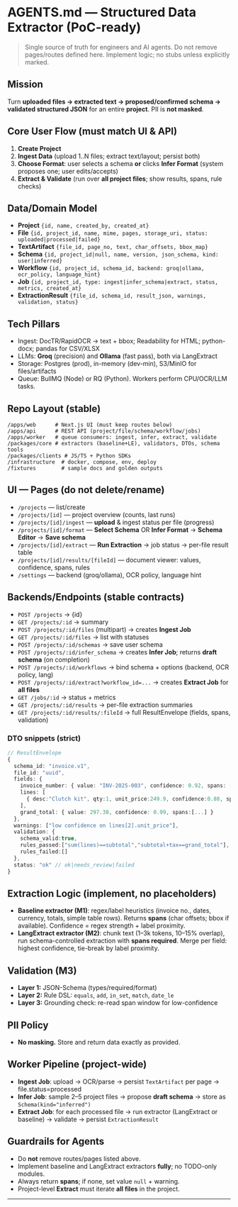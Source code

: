 # AGENTS.md — Structured Data Extractor (PoC-ready)

> Single source of truth for engineers and AI agents. Do not remove pages/routes defined here. Implement logic; no stubs unless explicitly marked.

## Mission

Turn **uploaded files → extracted text → proposed/confirmed schema → validated structured JSON** for an entire **project**. PII is **not masked**.

## Core User Flow (must match UI & API)

1. **Create Project**
2. **Ingest Data** (upload 1..N files; extract text/layout; persist both)
3. **Choose Format**: user selects a schema **or** clicks **Infer Format** (system proposes one; user edits/accepts)
4. **Extract & Validate** (run over **all project files**; show results, spans, rule checks)

## Data/Domain Model

* **Project** `{id, name, created_by, created_at}`
* **File** `{id, project_id, name, mime, pages, storage_uri, status: uploaded|processed|failed}`
* **TextArtifact** `{file_id, page_no, text, char_offsets, bbox_map}`
* **Schema** `{id, project_id|null, name, version, json_schema, kind: user|inferred}`
* **Workflow** `{id, project_id, schema_id, backend: groq|ollama, ocr_policy, language_hint}`
* **Job** `{id, project_id, type: ingest|infer_schema|extract, status, metrics, created_at}`
* **ExtractionResult** `{file_id, schema_id, result_json, warnings, validation, status}`

## Tech Pillars

* Ingest: DocTR/RapidOCR → text + bbox; Readability for HTML; python-docx; pandas for CSV/XLSX
* LLMs: **Groq** (precision) and **Ollama** (fast pass), both via LangExtract
* Storage: Postgres (prod), in-memory (dev-min), S3/MinIO for files/artifacts
* Queue: BullMQ (Node) or RQ (Python). Workers perform CPU/OCR/LLM tasks.

## Repo Layout (stable)

```
/apps/web      # Next.js UI (must keep routes below)
/apps/api      # REST API (project/file/schema/workflow/jobs)
/apps/worker   # queue consumers: ingest, infer, extract, validate
/packages/core # extractors (baseline+LE), validators, DTOs, schema tools
/packages/clients # JS/TS + Python SDKs
/infrastructure  # docker, compose, env, deploy
/fixtures        # sample docs and golden outputs
```

## UI — Pages (do not delete/rename)

* `/projects` — list/create
* `/projects/[id]` — project overview (counts, last runs)
* `/projects/[id]/ingest` — **upload** & ingest status per file (progress)
* `/projects/[id]/format` — **Select Schema** OR **Infer Format** → **Schema Editor** → **Save schema**
* `/projects/[id]/extract` — **Run Extraction** → job status → per-file result table
* `/projects/[id]/results/[fileId]` — document viewer: values, confidence, spans, rules
* `/settings` — backend (groq/ollama), OCR policy, language hint

## Backends/Endpoints (stable contracts)

* `POST /projects` → {id}
* `GET /projects/:id` → summary
* `POST /projects/:id/files` (multipart) → creates **Ingest Job**
* `GET /projects/:id/files` → list with statuses
* `POST /projects/:id/schemas` → save user schema
* `POST /projects/:id/infer_schema` → creates **Infer Job**; returns **draft schema** (on completion)
* `POST /projects/:id/workflows` → bind schema + options (backend, OCR policy, lang)
* `POST /projects/:id/extract?workflow_id=...` → creates **Extract Job** for **all files**
* `GET /jobs/:id` → status + metrics
* `GET /projects/:id/results` → per-file extraction summaries
* `GET /projects/:id/results/:fileId` → full ResultEnvelope (fields, spans, validation)

### DTO snippets (strict)

```ts
// ResultEnvelope
{
  schema_id: "invoice.v1",
  file_id: "uuid",
  fields: {
    invoice_number: { value: "INV-2025-003", confidence: 0.92, spans: [{page:1,start:234,end:245}] },
    lines: [
      { desc:"Clutch kit", qty:1, unit_price:249.9, confidence:0.88, spans:[...] }
    ],
    grand_total: { value: 297.38, confidence: 0.99, spans:[...] }
  },
  warnings: ["low confidence on lines[2].unit_price"],
  validation: {
    schema_valid:true,
    rules_passed:["sum(lines)==subtotal","subtotal+tax==grand_total"],
    rules_failed:[]
  },
  status: "ok" // ok|needs_review|failed
}
```

## Extraction Logic (implement, no placeholders)

* **Baseline extractor (M1)**: regex/label heuristics (invoice no., dates, currency, totals, simple table rows). Returns **spans** (char offsets; bbox if available). Confidence = regex strength + label proximity.
* **LangExtract extractor (M2)**: chunk text (1–3k tokens, 10–15% overlap), run schema-controlled extraction with **spans required**. Merge per field: highest confidence, tie-break by label proximity.

## Validation (M3)

* **Layer 1:** JSON-Schema (types/required/format)
* **Layer 2:** Rule DSL: `equals`, `add`, `in_set`, `match`, `date_le`
* **Layer 3:** Grounding check: re-read span window for low-confidence

## PII Policy

* **No masking.** Store and return data exactly as provided.

## Worker Pipeline (project-wide)

* **Ingest Job**: upload → OCR/parse → persist `TextArtifact` per page → file.status=processed
* **Infer Job**: sample 2–5 project files → propose **draft schema** → store as `Schema(kind="inferred")`
* **Extract Job**: for each processed file → run extractor (LangExtract or baseline) → validate → persist `ExtractionResult`

## Guardrails for Agents

* Do **not** remove routes/pages listed above.
* Implement baseline and LangExtract extractors **fully**; no TODO-only modules.
* Always return **spans**; if none, set value `null` + warning.
* Project-level **Extract** must iterate **all files** in the project.

---

